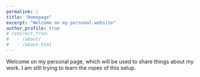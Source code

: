 ```yaml
---
permalink: /
title: "Homepage"
excerpt: "Welcome on my personal website"
author_profile: true
# redirect_from: 
#   - /about/
#   - /about.html
---
```


Welcome on my personal page, which will be used to share things about
my work. I am still trying to learn the ropes of this setup.
